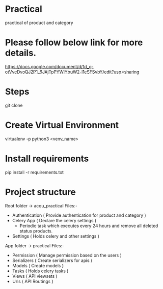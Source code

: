 # Practical 
practical of product and category

# Please follow below link for more details. 
https://docs.google.com/document/d/1d_g-otVveDvoQJ2P1_6JAjTpPYWlYbuW2-l1eSFSvbY/edit?usp=sharing

# Steps
git clone <https link of git repo>

# Create Virtual Environment
virtualenv -p python3 <venv_name>

# Install requirements 
pip install -r requirements.txt

# Project structure

Root folder -> acqu_practical
Files:- 
- Authentication ( Provide authentication for product and category )
- Celery App ( Declare the celery settings )
  - Periodic task which executes every 24 hours and remove all deleted status products.
- Settings ( Holds celery and other settings )

App folder -> practical
Files:- 
- Permission ( Manage permission based on the users )
- Serializers ( Create serializers for apis )
- Models ( Create models )
- Tasks ( Holds celery tasks )
- Views ( API viewsets )
- Urls ( API Routings )

